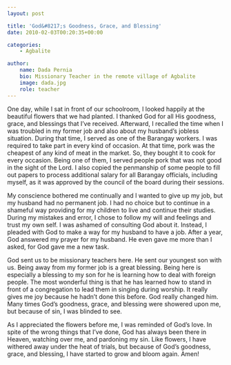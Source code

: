 ```yaml
---
layout: post

title: 'God&#8217;s Goodness, Grace, and Blessing'
date: 2010-02-03T00:20:35+00:00

categories:
    - Agbalite

author:
    name: Dada Pernia
    bio: Missionary Teacher in the remote village of Agbalite
    image: dada.jpg
    role: teacher
---
```


One day, while I sat in front of our schoolroom, I looked happily at the beautiful flowers that we had planted. I thanked God for all His goodness, grace, and blessings that I’ve received. Afterward, I recalled the time when I was troubled in my former job and also about my husband’s jobless situation. During that time, I served as one of the Barangay workers. I was required to take part in every kind of occasion. At that time, pork was the cheapest of any kind of meat in the market. So, they bought it to cook for every occasion. Being one of them, I served people pork that was not good in the sight of the Lord. I also copied the penmanship of some people to fill out papers to process additional salary for all Barangay officials, including myself, as it was approved by the council of the board during their sessions.

My conscience bothered me continually and I wanted to give up my job, but my husband had no permanent job. I had no choice but to continue in a shameful way providing for my children to live and continue their studies.<!-- more --> During my mistakes and error, I chose to follow my will and feelings and trust my own self. I was ashamed of consulting God about it. Instead, I pleaded with God to make a way for my husband to have a job. After a year, God answered my prayer for my husband. He even gave me more than I asked, for God gave me a new task. 

God sent us to be missionary teachers here. He sent our youngest son with us. Being away from my former job is a great blessing. Being here is especially a blessing to my son for he is learning how to deal with foreign people. The most wonderful thing is that he has learned how to stand in front of a congregation to lead them in singing during worship. It really gives me joy because he hadn’t done this before. God really changed him. Many times God’s goodness, grace, and blessing were showered upon me, but because of sin, I was blinded to see.

As I appreciated the flowers before me, I was reminded of God’s love. In spite of the wrong things that I’ve done, God has always been there in Heaven, watching over me, and pardoning my sin. Like flowers, I have withered away under the heat of trials, but because of God’s goodness, grace, and blessing, I have started to grow and bloom again. Amen!
